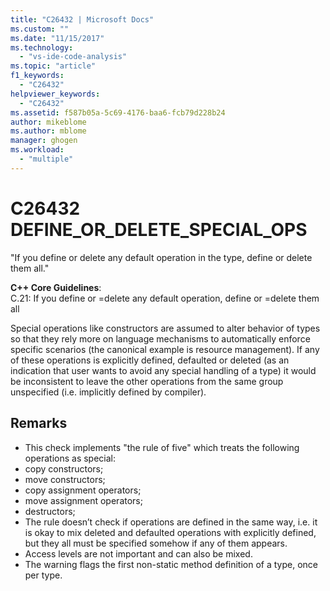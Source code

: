 ```yaml
---
title: "C26432 | Microsoft Docs"
ms.custom: ""
ms.date: "11/15/2017"
ms.technology: 
  - "vs-ide-code-analysis"
ms.topic: "article"
f1_keywords: 
  - "C26432"
helpviewer_keywords: 
  - "C26432"
ms.assetid: f587b05a-5c69-4176-baa6-fcb79d228b24
author: mikeblome
ms.author: mblome
manager: ghogen
ms.workload: 
  - "multiple"
---
```

# C26432 DEFINE_OR_DELETE_SPECIAL_OPS
"If you define or delete any default operation in the type, define or delete them all."

**C++ Core Guidelines**:   
C.21: If you define or =delete any default operation, define or =delete them all

Special operations like constructors are assumed to alter behavior of types so that they rely more on language mechanisms to automatically enforce specific scenarios (the canonical example is resource management). If any of these operations is explicitly defined, defaulted or deleted (as an indication that user wants to avoid any special handling of a type) it would be inconsistent to leave the other operations from the same group unspecified (i.e. implicitly defined by compiler). 

## Remarks    
 -  This check implements "the rule of five" which treats the following operations as special:
-  copy constructors;
-  move constructors;
-  copy assignment operators;
-  move assignment operators;
-  destructors;
-  The rule doesn’t check if operations are defined in the same way, i.e. it is okay to mix deleted and defaulted operations with explicitly defined, but they all must be specified somehow if any of them appears.
-  Access levels are not important and can also be mixed.
-  The warning flags the first non-static method definition of a type, once per type.
